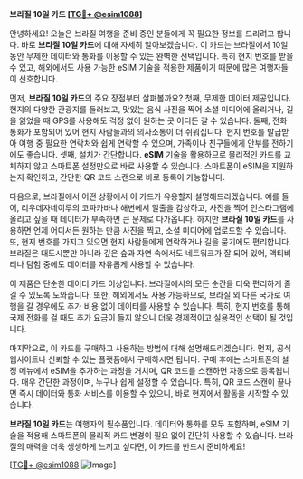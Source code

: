 **브라질 10일 카드 [[TG💪+ @esim1088](https://t.me/s/esim1088)]**

안녕하세요! 오늘은 브라질 여행을 준비 중인 분들에게 꼭 필요한 정보를 드리려고 합니다. 바로 **브라질 10일 카드**에 대해 자세히 알아보겠습니다. 이 카드는 브라질에서 10일 동안 무제한 데이터와 통화를 이용할 수 있는 완벽한 선택입니다. 특히 현지 번호를 받을 수 있고, 해외에서도 사용 가능한 eSIM 기술을 적용한 제품이기 때문에 많은 여행자들이 선호합니다.

먼저, **브라질 10일 카드**의 주요 장점부터 살펴볼까요? 첫째, 무제한 데이터 제공입니다. 현지의 다양한 관광지를 둘러보고, 맛있는 음식 사진을 찍어 소셜 미디어에 올리거나, 길을 잃었을 때 GPS를 사용해도 걱정 없이 원하는 곳 어디든 갈 수 있습니다. 둘째, 전화 통화가 포함되어 있어 현지 사람들과의 의사소통이 더 쉬워집니다. 현지 번호를 발급받아 여행 중 필요한 연락처와 쉽게 연락할 수 있으며, 가족이나 친구들에게 안부를 전하기에도 좋습니다. 셋째, 설치가 간단합니다. **eSIM** 기술을 활용하므로 물리적인 카드를 교체하지 않고 스마트폰 설정만으로 바로 사용할 수 있습니다. 스마트폰이 eSIM을 지원하는지 확인하고, 간단한 QR 코드 스캔으로 바로 등록이 가능합니다.

다음으로, 브라질에서 어떤 상황에서 이 카드가 유용할지 설명해드리겠습니다. 예를 들어, 리우데자네이루의 코파카바나 해변에서 일출을 감상하고, 사진을 찍어 인스타그램에 올리고 싶을 때 데이터가 부족하면 큰 문제로 다가옵니다. 하지만 **브라질 10일 카드**를 사용하면 언제 어디서든 원하는 만큼 사진을 찍고, 소셜 미디어에 업로드할 수 있습니다. 또, 현지 번호를 가지고 있으면 현지 사람들에게 연락하거나 길을 묻기에도 편리합니다. 브라질은 대도시뿐만 아니라 깊은 숲과 자연 속에서도 네트워크가 잘 되어 있어, 액티비티나 탐험 중에도 데이터를 자유롭게 사용할 수 있습니다.

이 제품은 단순한 데이터 카드 이상입니다. 브라질에서의 모든 순간을 더욱 편리하게 즐길 수 있도록 도와줍니다. 또한, 해외에서도 사용 가능하므로, 브라질 외 다른 국가로 여행을 갈 경우에도 추가 비용 없이 데이터를 사용할 수 있습니다. 특히, 현지 번호를 통해 국제 전화를 걸 때도 추가 요금이 들지 않으니 더욱 경제적이고 실용적인 선택이 될 것입니다.

마지막으로, 이 카드를 구매하고 사용하는 방법에 대해 설명해드리겠습니다. 먼저, 공식 웹사이트나 신뢰할 수 있는 플랫폼에서 구매하시면 됩니다. 구매 후에는 스마트폰의 설정 메뉴에서 eSIM을 추가하는 과정을 거치며, QR 코드를 스캔하면 자동으로 등록됩니다. 매우 간단한 과정이며, 누구나 쉽게 설정할 수 있습니다. 특히, QR 코드 스캔이 끝나면 즉시 데이터와 통화 서비스를 이용할 수 있으니, 바로 현지에서 활동을 시작할 수 있습니다.

**브라질 10일 카드**는 여행자의 필수품입니다. 데이터와 통화를 모두 포함하며, eSIM 기술을 적용해 스마트폰의 물리적 카드 변경이 필요 없이 간단히 사용할 수 있습니다. 브라질의 매력을 더욱 생생하게 느끼고 싶다면, 이 카드를 반드시 준비하세요!

[[TG💪+ @esim1088](https://t.me/s/esim1088) ![Image](https://i.postimg.cc/Y0z9fWf4/image.png)]
